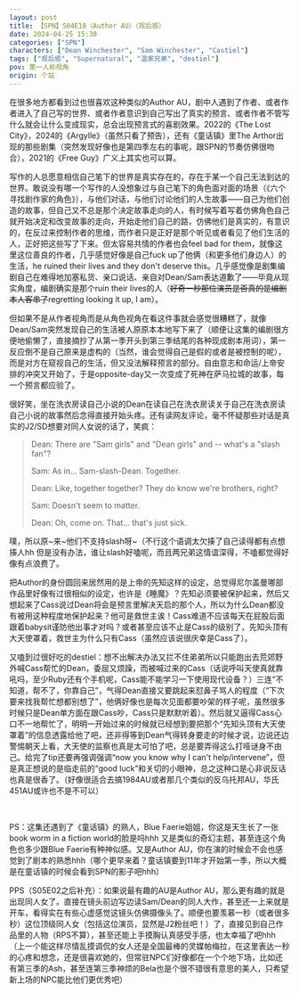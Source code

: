 ```yaml
---
layout: post
title: 【SPN】S04E18（Author AU）（观后感）
date: 2024-04-25 15:30
categories: ["SPN"]
characters: ["Dean Winchester", "Sam Winchester", "Castiel"]
tags: ["观后感", "Supernatural", "温家兄弟", "destiel"]
pov: 第一人称视角
origin: 个站
---
```


在很多地方都看到过也很喜欢这种类似的Author AU，剧中人遇到了作者、或者作者进入了自己写的世界、或者作者意识到自己写出了真实的预言、或者作者不管写什么就会让什么变成现实，总会出现预言式的喜剧效果。2022的《The Lost City》，2024的《Argylle》（虽然只看了预告），还有《童话镇》里The Arthor出现的那些剧集（突然发现好像也是第四季左右的事呢，跟SPN的节奏仿佛很吻合），2021的《Free Guy》广义上其实也可以算。

写作的人总愿意相信自己笔下的世界是真实存在的，存在于某一个自己无法到达的世界。敢说没有哪一个写作的人没想象过与自己笔下的角色面对面的场景（《六个寻找剧作家的角色》），与他们对话，与他们讨论他们的人生故事——自己为他们创造的故事，但自己又不总是那个决定故事走向的人，有时候写着写着仿佛角色自己就开始决定和改变故事的走向，开始走他们自己的路，仿佛他们是真实的，有意识的，在反过来控制作者的思维，而作者只是正好是那个听见或者看见了他们生活的人，正好把这些写了下来。但太容易共情的作者也会feel bad for them，就像这里这位善良的作者，几乎感觉好像是自己fuck up了他俩（和更多他们身边人）的生活，he ruined their lives and they don't deserve this。几乎感觉像是剧集编剧自己在难得地加塞私货、亲口说话、亲自对Dean/Sam表达道歉了——毕竟从现实角度，编剧确实是那个ruin their lives的人（~~好奇一秒那位演员是否真的是编剧本人客串了~~regretting looking it up, I am）。

但如果不是从作者视角而是从角色视角在看这件事就会感觉很糟糕了，就像Dean/Sam突然发现自己的生活被人原原本本地写下来了（顺便让这集的编剧很方便地偷懒了，直接摘抄了从第一季开头到第三季结尾的各种现成剧本用词），第一反应倒不是自己原来是虚构的（当然，谁会觉得自己是假的或者是被控制的呢），而是对方在窥视自己的生活，但又没法解释预言的部分。自由意志和命运/上帝安排的冲突又开始了，于是opposite-day又一次变成了死神在萨马拉城的故事，每一个预言都应验了。

很好笑，坐在洗衣房读自己小说的Dean在读自己在洗衣房读关于自己在洗衣房读自己小说的故事然后念得直接开始头疼。还有读网友评论，毫不怀疑那些对话是真实的J2/SD想要对同人女说的话了，笑疯：

> Dean: There are "Sam girls" and "Dean girls" and -- what's a "slash fan"?
>
> Sam: As in... Sam-slash-Dean. Together.
>
> Dean: Like, together together? They do know we're brothers, right?
>
> Sam: Doesn't seem to matter.
>
> Dean: Oh, come on. That... that's just sick.

噗，所以原\~来\~他们不支持slash呀\~（不行这个语调太欠揍了自己读得都有点想揍人hh 但是没有办法，谁让slash好嗑呢，而且两兄弟这情谊深得，不嗑都觉得好像有点浪费了。

把Author的身份圆回来居然用的是上帝的先知这样的设定，总觉得尼尔盖曼哪部作品里好像有过很相似的设定，也许是《睡魔》？先知必须要被保护起来，然后又想起来了Cass说过Dean将会是预言里解决天启的那个人，所以为什么Dean都没有被用这种程度地保护起来？他可是救世主诶！Cass难道不应该每天在屁股后面跟着babysit谨防他出事才对吗？或者甚至应该不止是Cass的级别了，先知头顶有大天使罩着，救世主为什么只有Cass（虽然应该说很庆幸是Cass了）。

又嗑到过很好吃的destiel：想不出解决办法又拦不住弟弟所以只能跑出去荒郊野外喊Cass帮忙的Dean，委屈又烦躁，而被喊过来的Cass（话说呼叫天使真就靠吼吗，至少Ruby还有个手机呢，Cass能不能学习一下使用现代设备？）三连“不知道，帮不了，你靠自己”，气得Dean直接又要跳起来怼鼻子骂人的程度（“下次要来找我帮忙想都别想了”，他俩好像也是每次见面都要吵架的样子呢，虽然很多时候只是Dean单方面在跟Cass吵，Cass只是默默听着）。然后就又逼得Cass心口不一地帮忙了，明明一开始过来的时候就已经想到要把那个“先知头顶有大天使罩着”的信息透露给他了吧，还非得等到Dean气得转身要走的时候才说，边说还边警惕朝天上看，大天使的监察也真是太可怕了吧，总是要弄得这么打哑谜身不由己。给完了tip还要再强调强调“now you know why I can't help/intervene”，但是真正想说的是临走前的“good luck”和关切的小眼神，总之这种口是心非说反话也真是很香了。（好像很适合去搞1984AU或者那几个类似的反乌托邦AU，华氏451AU或许也不是不可以）

<br>

PS：这集还遇到了《童话镇》的熟人，Blue Faerie姐姐，你这是天生长了一张book worm in a fiction world的脸是吗hhh 又是类似的奇幻主题，甚至连这个角色也多少跟Blue Faerie有种神似感。又是Author AU，你在演的时候会不会也感觉到了剧本的熟悉hhh（哪个更早来着？童话镇要到11年才开始第一季，所以大概是在童话镇的时候会看到SPN的影子吧hhh）

PPS（S05E02之后补充）：如果说最有趣的AU是Author AU，那么更有趣的就是出现同人女了。直接在镜头前边写边读Sam/Dean的同人大作，甚至还一上来就是开车，看得实在有些心虚感觉这镜头仿佛摄像头了。顺便也要羡慕一秒（或者很多秒）这位顶级同人女（包括这位演员，显然是J2粉丝吧！）了，直接见到自己作品里的人物（RPS不算），甚至还能上手摸胸认真感受手感，也太幸福了吧hhh（上一个能这样尽情乱摸调侃的女人还是全国最棒的灵媒帕梅拉，在这里表达一秒的心疼和想念，还是很喜欢她的，但常驻NPC们好像都在一个个地下场，比如还有第三季的Ash，甚至连第三季神烦的Bela也是个很不错很有意思的美人，只希望新上场的NPC能比他们更优秀吧）
